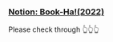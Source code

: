 ### [Notion: Book-Ha!(2022)](https://jiaezzang.notion.site/Project-Report-Book-Ha-2022-77427f0fb19d44a0b05f251d0a7f20b7?pvs=4)
Please check through 👆👆👆
